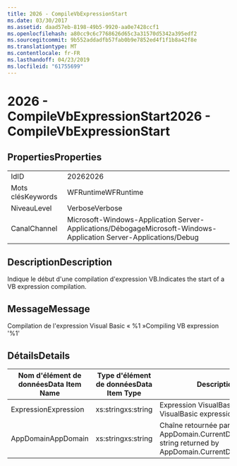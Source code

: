 ```yaml
---
title: 2026 - CompileVbExpressionStart
ms.date: 03/30/2017
ms.assetid: daad57eb-8198-49b5-9920-aa0e7428ccf1
ms.openlocfilehash: a80cc9c6c7768626d65c3a31570d5342a395edf2
ms.sourcegitcommit: 9b552addadfb57fab0b9e7852ed4f1f1b8a42f8e
ms.translationtype: MT
ms.contentlocale: fr-FR
ms.lasthandoff: 04/23/2019
ms.locfileid: "61755699"
---
```

# <a name="2026---compilevbexpressionstart"></a><span data-ttu-id="13025-102">2026 - CompileVbExpressionStart</span><span class="sxs-lookup"><span data-stu-id="13025-102">2026 - CompileVbExpressionStart</span></span>
## <a name="properties"></a><span data-ttu-id="13025-103">Properties</span><span class="sxs-lookup"><span data-stu-id="13025-103">Properties</span></span>  
  
|||  
|-|-|  
|<span data-ttu-id="13025-104">Id</span><span class="sxs-lookup"><span data-stu-id="13025-104">ID</span></span>|<span data-ttu-id="13025-105">2026</span><span class="sxs-lookup"><span data-stu-id="13025-105">2026</span></span>|  
|<span data-ttu-id="13025-106">Mots clés</span><span class="sxs-lookup"><span data-stu-id="13025-106">Keywords</span></span>|<span data-ttu-id="13025-107">WFRuntime</span><span class="sxs-lookup"><span data-stu-id="13025-107">WFRuntime</span></span>|  
|<span data-ttu-id="13025-108">Niveau</span><span class="sxs-lookup"><span data-stu-id="13025-108">Level</span></span>|<span data-ttu-id="13025-109">Verbose</span><span class="sxs-lookup"><span data-stu-id="13025-109">Verbose</span></span>|  
|<span data-ttu-id="13025-110">Canal</span><span class="sxs-lookup"><span data-stu-id="13025-110">Channel</span></span>|<span data-ttu-id="13025-111">Microsoft-Windows-Application Server-Applications/Débogage</span><span class="sxs-lookup"><span data-stu-id="13025-111">Microsoft-Windows-Application Server-Applications/Debug</span></span>|  
  
## <a name="description"></a><span data-ttu-id="13025-112">Description</span><span class="sxs-lookup"><span data-stu-id="13025-112">Description</span></span>  
 <span data-ttu-id="13025-113">Indique le début d'une compilation d'expression VB.</span><span class="sxs-lookup"><span data-stu-id="13025-113">Indicates the start of a VB expression compilation.</span></span>  
  
## <a name="message"></a><span data-ttu-id="13025-114">Message</span><span class="sxs-lookup"><span data-stu-id="13025-114">Message</span></span>  
 <span data-ttu-id="13025-115">Compilation de l'expression Visual Basic « %1 »</span><span class="sxs-lookup"><span data-stu-id="13025-115">Compiling VB expression '%1'</span></span>  
  
## <a name="details"></a><span data-ttu-id="13025-116">Détails</span><span class="sxs-lookup"><span data-stu-id="13025-116">Details</span></span>  
  
|<span data-ttu-id="13025-117">Nom d'élément de données</span><span class="sxs-lookup"><span data-stu-id="13025-117">Data Item Name</span></span>|<span data-ttu-id="13025-118">Type d'élément de données</span><span class="sxs-lookup"><span data-stu-id="13025-118">Data Item Type</span></span>|<span data-ttu-id="13025-119">Description</span><span class="sxs-lookup"><span data-stu-id="13025-119">Description</span></span>|  
|--------------------|--------------------|-----------------|  
|<span data-ttu-id="13025-120">Expression</span><span class="sxs-lookup"><span data-stu-id="13025-120">Expression</span></span>|<span data-ttu-id="13025-121">xs:string</span><span class="sxs-lookup"><span data-stu-id="13025-121">xs:string</span></span>|<span data-ttu-id="13025-122">Expression VisualBasic à compiler.</span><span class="sxs-lookup"><span data-stu-id="13025-122">The VisualBasic expression to compile.</span></span>|  
|<span data-ttu-id="13025-123">AppDomain</span><span class="sxs-lookup"><span data-stu-id="13025-123">AppDomain</span></span>|<span data-ttu-id="13025-124">xs:string</span><span class="sxs-lookup"><span data-stu-id="13025-124">xs:string</span></span>|<span data-ttu-id="13025-125">Chaîne retournée par AppDomain.CurrentDomain.FriendlyName.</span><span class="sxs-lookup"><span data-stu-id="13025-125">The string returned by AppDomain.CurrentDomain.FriendlyName.</span></span>|
